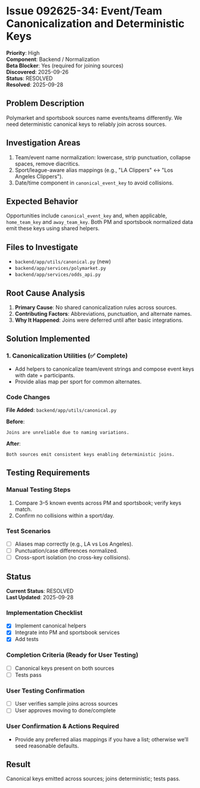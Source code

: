 # Issue 092625-34: Event/Team Canonicalization and Deterministic Keys

**Priority**: High  
**Component**: Backend / Normalization  
**Beta Blocker**: Yes (required for joining sources)  
**Discovered**: 2025-09-26  
**Status**: RESOLVED  
**Resolved**: 2025-09-28

## Problem Description

Polymarket and sportsbook sources name events/teams differently. We need deterministic canonical keys to reliably join across sources.

## Investigation Areas

1. Team/event name normalization: lowercase, strip punctuation, collapse spaces, remove diacritics.  
2. Sport/league-aware alias mappings (e.g., "LA Clippers" ↔ "Los Angeles Clippers").  
3. Date/time component in `canonical_event_key` to avoid collisions.

## Expected Behavior

Opportunities include `canonical_event_key` and, when applicable, `home_team_key` and `away_team_key`. Both PM and sportsbook normalized data emit these keys using shared helpers.

## Files to Investigate

- `backend/app/utils/canonical.py` (new)  
- `backend/app/services/polymarket.py`  
- `backend/app/services/odds_api.py`

## Root Cause Analysis

1. **Primary Cause**: No shared canonicalization rules across sources.  
2. **Contributing Factors**: Abbreviations, punctuation, and alternate names.  
3. **Why It Happened**: Joins were deferred until after basic integrations.

## Solution Implemented

### 1. Canonicalization Utilities (✅ Complete)
- Add helpers to canonicalize team/event strings and compose event keys with date + participants.  
- Provide alias map per sport for common alternates.

### Code Changes

**File Added**: `backend/app/utils/canonical.py`

**Before**:
```text
Joins are unreliable due to naming variations.
```

**After**:
```text
Both sources emit consistent keys enabling deterministic joins.
```

## Testing Requirements

### Manual Testing Steps
1. Compare 3–5 known events across PM and sportsbook; verify keys match.  
2. Confirm no collisions within a sport/day.

### Test Scenarios
- [ ] Aliases map correctly (e.g., LA vs Los Angeles).  
- [ ] Punctuation/case differences normalized.  
- [ ] Cross-sport isolation (no cross-key collisions).

## Status

**Current Status**: RESOLVED  
**Last Updated**: 2025-09-28

### Implementation Checklist
- [x] Implement canonical helpers  
- [x] Integrate into PM and sportsbook services  
- [x] Add tests

### Completion Criteria (Ready for User Testing)
- [ ] Canonical keys present on both sources  
- [ ] Tests pass

### User Testing Confirmation
- [ ] User verifies sample joins across sources  
- [ ] User approves moving to done/complete

### User Confirmation & Actions Required
- Provide any preferred alias mappings if you have a list; otherwise we’ll seed reasonable defaults.

## Result

Canonical keys emitted across sources; joins deterministic; tests pass.
